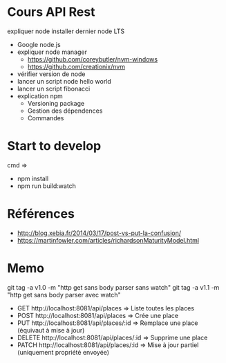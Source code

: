 # Cours API Rest

expliquer node
installer dernier node LTS 
- Google node.js
- expliquer node manager
    - https://github.com/coreybutler/nvm-windows
    - https://github.com/creationix/nvm
- vérifier version de node
- lancer un script node hello world
- lancer un script fibonacci
- explication npm
    - Versioning package
    - Gestion des dépendences
    - Commandes

# Start to develop
cmd =>
- npm install
- npm run build:watch

# Références
- http://blog.xebia.fr/2014/03/17/post-vs-put-la-confusion/
- https://martinfowler.com/articles/richardsonMaturityModel.html

# Memo 
git tag -a v1.0 -m "http get sans body parser sans watch"
git tag -a v1.1 -m "http get sans body parser avec watch"


- GET http://localhost:8081/api/places => Liste toutes les places
- POST http://localhost:8081/api/places => Crée une place
- PUT http://localhost:8081/api/places/:id => Remplace une place (équivaut à mise à jour)
- DELETE http://localhost:8081/api/places/:id => Supprime une place
- PATCH http://localhost:8081/api/places/:id => Mise à jour partiel (uniquement propriété envoyée)